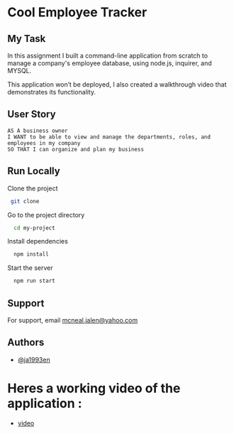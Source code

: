 # Cool Employee Tracker

## My Task

In this assignment I built a command-line application from scratch to manage a company's employee database, using node.js, inquirer, and MYSQL.

This application won’t be deployed, I also created a walkthrough video that demonstrates its functionality.

## User Story

```
AS A business owner
I WANT to be able to view and manage the departments, roles, and employees in my company
SO THAT I can organize and plan my business

```

## Run Locally

Clone the project

```bash
 git clone
```

Go to the project directory

```bash
  cd my-project
```

Install dependencies

```bash
  npm install
```

Start the server

```bash
  npm run start
```


## Support

For support, email mcneal.jalen@yahoo.com


## Authors

- [@ja1993en](https://www.github.com/ja1993en)

# Heres a working video of the application :


- [video](https://www.awesomescreenshot.com/video/9143623?key=5ef3e2aa24c3a39775e5b25374c22ee7)



